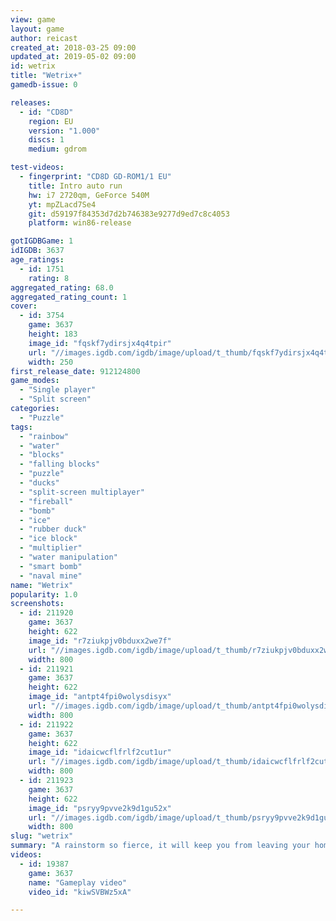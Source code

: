 ```yaml
---
view: game
layout: game
author: reicast
created_at: 2018-03-25 09:00
updated_at: 2019-05-02 09:00
id: wetrix
title: "Wetrix+"
gamedb-issue: 0

releases:
  - id: "CD8D"
    region: EU
    version: "1.000"
    discs: 1
    medium: gdrom

test-videos:
  - fingerprint: "CD8D GD-ROM1/1 EU"
    title: Intro auto run
    hw: i7 2720qm, GeForce 540M
    yt: mpZLacd7Se4
    git: d59197f84353d7d2b746383e9277d9ed7c8c4053
    platform: win86-release

gotIGDBGame: 1
idIGDB: 3637
age_ratings:
  - id: 1751
    rating: 8
aggregated_rating: 68.0
aggregated_rating_count: 1
cover:
  - id: 3754
    game: 3637
    height: 183
    image_id: "fqskf7ydirsjx4q4tpir"
    url: "//images.igdb.com/igdb/image/upload/t_thumb/fqskf7ydirsjx4q4tpir.jpg"
    width: 250
first_release_date: 912124800
game_modes:
  - "Single player"
  - "Split screen"
categories:
  - "Puzzle"
tags:
  - "rainbow"
  - "water"
  - "blocks"
  - "falling blocks"
  - "puzzle"
  - "ducks"
  - "split-screen multiplayer"
  - "fireball"
  - "bomb"
  - "ice"
  - "rubber duck"
  - "ice block"
  - "multiplier"
  - "water manipulation"
  - "smart bomb"
  - "naval mine"
name: "Wetrix"
popularity: 1.0
screenshots:
  - id: 211920
    game: 3637
    height: 622
    image_id: "r7ziukpjv0bduxx2we7f"
    url: "//images.igdb.com/igdb/image/upload/t_thumb/r7ziukpjv0bduxx2we7f.jpg"
    width: 800
  - id: 211921
    game: 3637
    height: 622
    image_id: "antpt4fpi0wolysdisyx"
    url: "//images.igdb.com/igdb/image/upload/t_thumb/antpt4fpi0wolysdisyx.jpg"
    width: 800
  - id: 211922
    game: 3637
    height: 622
    image_id: "idaicwcflfrlf2cut1ur"
    url: "//images.igdb.com/igdb/image/upload/t_thumb/idaicwcflfrlf2cut1ur.jpg"
    width: 800
  - id: 211923
    game: 3637
    height: 622
    image_id: "psryy9pvve2k9d1gu52x"
    url: "//images.igdb.com/igdb/image/upload/t_thumb/psryy9pvve2k9d1gu52x.jpg"
    width: 800
slug: "wetrix"
summary: "A rainstorm so fierce, it will keep you from leaving your home for the next six months. Wetrix just might be the most addictive puzzle game of all time. Using randomly shaped 3D blocks as they fall from the sky, you must create a series of lakes and dams before the heavy rains appear. Because if the water drains, you lose! Sound simple? Well, mix in a few natural disasters and bomb attacks, and suddenly you need to muster all your strategy and skill to combat nature's fury!"
videos:
  - id: 19387
    game: 3637
    name: "Gameplay video"
    video_id: "kiwSVBWz5xA"

---
```

